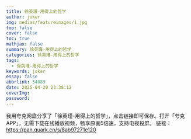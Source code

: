 ```yaml
---
title: 徐英瑾-用得上的哲学
author: joker
img: medias/featureimages/1.jpg
top: false
cover: false
toc: true
mathjax: false
summary: 徐英瑾-用得上的哲学
categories: 徐英瑾-用得上的哲学
tags:
  - 徐英瑾-用得上的哲学
keywords: joker
essay: false
abbrlink: 54083
date: 2025-04-20 23:38:12
coverImg:
password:
---
```


我用夸克网盘分享了「徐英瑾-用得上的哲学」，点击链接即可保存。打开「夸克APP」，无需下载在线播放视频，畅享原画5倍速，支持电视投屏。
链接：https://pan.quark.cn/s/8ab97271e120
